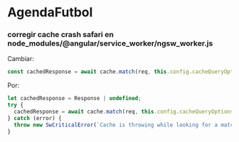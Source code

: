 # AgendaFutbol
### corregir cache crash safari en node_modules/@angular/service_worker/ngsw_worker.js

Cambiar:
```js
const cachedResponse = await cache.match(req, this.config.cacheQueryOptions);
```
Por:
```js
let cachedResponse = Response | undefined;
try {
  cachedResponse = await cache.match(req, this.config.cacheQueryOptions);
} catch (error) {
  throw new SwCriticalError(`Cache is throwing while looking for a match: ${error}`);
}
```
